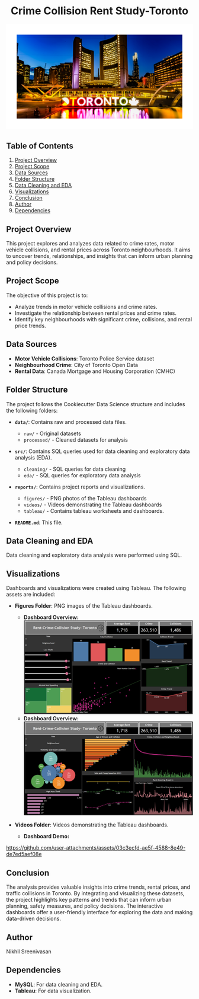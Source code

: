 <h1 align="center">Crime Collision Rent Study-Toronto</h1>

<p align="center">
  <img src="reports/figures/toronto.png" alt="Toronto Skyline">
</p>

## Table of Contents
1. [Project Overview](#project-overview)
2. [Project Scope](#project-scope)
3. [Data Sources](#data-sources)
4. [Folder Structure](#folder-structure)
5. [Data Cleaning and EDA](#data-cleaning-and-eda)
6. [Visualizations](#visualizations)
7. [Conclusion](#conclusion)
8. [Author](#author)
9. [Dependencies](#dependencies)

## Project Overview
This project explores and analyzes data related to crime rates, motor vehicle collisions, and rental prices across Toronto neighbourhoods. It aims to uncover trends, relationships, and insights that can inform urban planning and policy decisions.

## Project Scope
The objective of this project is to:
- Analyze trends in motor vehicle collisions and crime rates.
- Investigate the relationship between rental prices and crime rates.
- Identify key neighbourhoods with significant crime, collisions, and rental price trends.

## Data Sources
- **Motor Vehicle Collisions**: Toronto Police Service dataset
- **Neighbourhood Crime**: City of Toronto Open Data
- **Rental Data**: Canada Mortgage and Housing Corporation (CMHC)

## Folder Structure
The project follows the Cookiecutter Data Science structure and includes the following folders:

- **`data/`**: Contains raw and processed data files.
  - `raw/` - Original datasets
  - `processed/` - Cleaned datasets for analysis
  
- **`src/`**: Contains SQL queries used for data cleaning and exploratory data analysis (EDA).
  - `cleaning/` - SQL queries for data cleaning
  - `eda/` - SQL queries for exploratory data analysis
  
- **`reports/`**: Contains project reports and visualizations.
  - `figures/` - PNG photos of the Tableau dashboards
  - `videos/` - Videos demonstrating the Tableau dashboards
  - `tableau/` - Contains tableau worksheets and dashboards.

- **`README.md`**: This file.

## Data Cleaning and EDA
Data cleaning and exploratory data analysis were performed using SQL.

## Visualizations
Dashboards and visualizations were created using Tableau. The following assets are included:

- **Figures Folder**: PNG images of the Tableau dashboards.
  - **Dashboard Overview:**![Dashboard 1](reports/figures/Rent-Crime-Collision-Dashboard-1.png)
  - **Dashboard Overview:**![Dashboard 2](reports/figures/Rent-Crime-Collision-Dashboard-2.png)

- **Videos Folder**: Videos demonstrating the Tableau dashboards.
  - **Dashboard Demo:**

https://github.com/user-attachments/assets/03c3ecfd-ae5f-4588-8e49-de7ed5aef08e
## Conclusion
The analysis provides valuable insights into crime trends, rental prices, and traffic collisions in Toronto. By integrating and visualizing these datasets, the project highlights key patterns and trends that can inform urban planning, safety measures, and policy decisions. The interactive dashboards offer a user-friendly interface for exploring the data and making data-driven decisions.

## Author
Nikhil Sreenivasan

## Dependencies
- **MySQL**: For data cleaning and EDA.
- **Tableau**: For data visualization.
